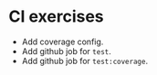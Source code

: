 # CI exercises

- Add coverage config.
- Add github job for `test`.
- Add github job for `test:coverage`.
